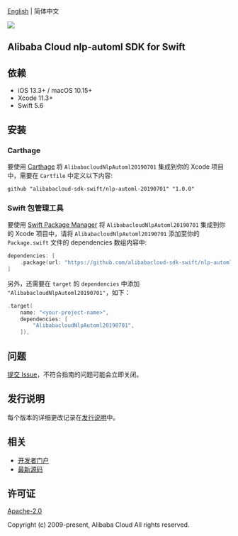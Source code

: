 [English](README.md) | 简体中文

![](https://aliyunsdk-pages.alicdn.com/icons/AlibabaCloud.svg)

## Alibaba Cloud nlp-automl SDK for Swift

## 依赖

- iOS 13.3+ / macOS 10.15+
- Xcode 11.3+
- Swift 5.6

## 安装

### Carthage

要使用 [Carthage](https://github.com/Carthage/Carthage) 将 `AlibabacloudNlpAutoml20190701` 集成到你的 Xcode 项目中，需要在 `Cartfile` 中定义以下内容:

```ogdl
github "alibabacloud-sdk-swift/nlp-automl-20190701" "1.0.0"
```

### Swift 包管理工具

要使用 [Swift Package Manager](https://swift.org/package-manager/) 将 `AlibabacloudNlpAutoml20190701` 集成到你的 Xcode 项目中，请将 `AlibabacloudNlpAutoml20190701` 添加至你的 `Package.swift` 文件的 dependencies 数组内容中:

```swift
dependencies: [
    .package(url: "https://github.com/alibabacloud-sdk-swift/nlp-automl-20190701.git", from: "1.0.0")
]
```

另外，还需要在 `target` 的 `dependencies` 中添加 `"AlibabacloudNlpAutoml20190701"`，如下：

```swift
.target(
    name: "<your-project-name>",
    dependencies: [
        "AlibabacloudNlpAutoml20190701",
    ]),
```

## 问题

[提交 Issue](https://github.com/alibabacloud-sdk-swift/nlp-automl-20190701/issues/new)，不符合指南的问题可能会立即关闭。

## 发行说明

每个版本的详细更改记录在[发行说明](./ChangeLog.txt)中。

## 相关

* [开发者门户](https://next.api.aliyun.com/home)
* [最新源码](https://github.com/alibabacloud-sdk-swift/nlp-automl-20190701)

## 许可证

[Apache-2.0](http://www.apache.org/licenses/LICENSE-2.0)

Copyright (c) 2009-present, Alibaba Cloud All rights reserved.
